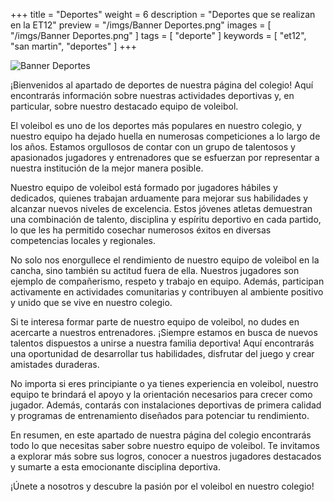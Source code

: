 +++
title = "Deportes"
weight = 6
description = "Deportes que se realizan en la ET12"
preview = "/imgs/Banner Deportes.png"
images = [
    "/imgs/Banner Deportes.png"
]
tags = [ "deporte" ]
keywords = [ "et12", "san martin", "deportes" ]
+++

![Banner Deportes](/imgs/Banner%20Deportes.png)

¡Bienvenidos al apartado de deportes de nuestra página del colegio! Aquí encontrarás información sobre nuestras actividades deportivas y, en particular, sobre nuestro destacado equipo de voleibol.

El voleibol es uno de los deportes más populares en nuestro colegio, y nuestro equipo ha dejado huella en numerosas competiciones a lo largo de los años. Estamos orgullosos de contar con un grupo de talentosos y apasionados jugadores y entrenadores que se esfuerzan por representar a nuestra institución de la mejor manera posible.

Nuestro equipo de voleibol está formado por jugadores hábiles y dedicados, quienes trabajan arduamente para mejorar sus habilidades y alcanzar nuevos niveles de excelencia. Estos jóvenes atletas demuestran una combinación de talento, disciplina y espíritu deportivo en cada partido, lo que les ha permitido cosechar numerosos éxitos en diversas competencias locales y regionales.

No solo nos enorgullece el rendimiento de nuestro equipo de voleibol en la cancha, sino también su actitud fuera de ella. Nuestros jugadores son ejemplo de compañerismo, respeto y trabajo en equipo. Además, participan activamente en actividades comunitarias y contribuyen al ambiente positivo y unido que se vive en nuestro colegio.

Si te interesa formar parte de nuestro equipo de voleibol, no dudes en acercarte a nuestros entrenadores. ¡Siempre estamos en busca de nuevos talentos dispuestos a unirse a nuestra familia deportiva! Aquí encontrarás una oportunidad de desarrollar tus habilidades, disfrutar del juego y crear amistades duraderas.

No importa si eres principiante o ya tienes experiencia en voleibol, nuestro equipo te brindará el apoyo y la orientación necesarios para crecer como jugador. Además, contarás con instalaciones deportivas de primera calidad y programas de entrenamiento diseñados para potenciar tu rendimiento.

En resumen, en este apartado de nuestra página del colegio encontrarás todo lo que necesitas saber sobre nuestro equipo de voleibol. Te invitamos a explorar más sobre sus logros, conocer a nuestros jugadores destacados y sumarte a esta emocionante disciplina deportiva.

¡Únete a nosotros y descubre la pasión por el voleibol en nuestro colegio!
